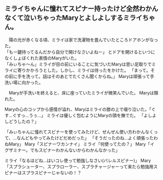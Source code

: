 ## ミライちゃんに憧れてスピナー持ったけど全然わかんなくて泣いちゃったMaryとよしよしするミライちゃん。

　陽の光が赤くなる頃、ミライは家で洗濯物を畳んでいたところドアホンがなった。  
「もー鍵持ってるんだから自分で開けなさいよねー」 
とドアを開けるといつになくしょぼくれた表情のMaryがいた。  
「みぃちゃ〜ん」ミライが目の前にいることに気づいたMaryは思い足取りでミライに寄りかかろうとした。しかし、ミライは待ったをかけた。
「まって。その前に手を洗って。話はそのあとでたくさん聞くからね。」
Maryは頑張って手洗い場に向かった。

　Maryが手洗いを終えると、床に座っていたミライが微笑んでいた。
Maryは頽れた。

Maryの心のコップから感情が溢れ、Maryはミライの膝の上で啜り泣いた。「ぐす…ぐすっ…うぅ…」
ミライは優しく包むようにMaryの頭を撫でた。
「よしよしどうしたの？」

「みぃちゃんに憧れてスピナーを使ってみたけど、ぜんぜん使い方わかんなくって、…なんどもやってみたけどだめだった」
「そうだったのね…よく頑張ったわねMary」
Mary「スピナーワカンナイ」
ミライ「何使ってたの？」
Mary「イグザミナー。でもスピナーわかんないからわかんなかった」


ミライ「なるほどね…はいコレ使って勉強しなさい(バレルスピナー)」
Mary「スプラシューター、スプラローラー、スプラチャージャーって来たら勉強用スピナーはスプラスピナーじゃないの！？